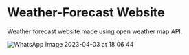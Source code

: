 # Weather-Forecast Website

Weather forecast website made using open weather map API.

![WhatsApp Image 2023-04-03 at 18 06 44](https://user-images.githubusercontent.com/95119784/229511568-1d67fd56-03de-4509-ab9a-8bbc2278e8a9.jpg)
